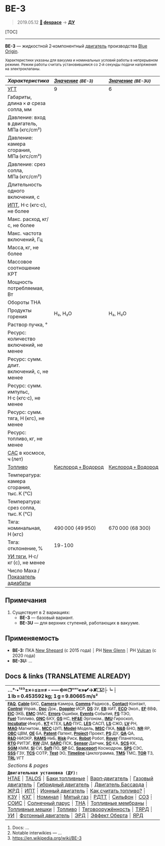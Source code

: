 # BE-3
> 2019.05.12 **[🚀](../index/index.md) [despace](index.md)** → **[ДУ](ps.md)**

[TOC]

---

**BE-3** — жидкостной 2‑компонентный [двигатель](ps.md) производства [Blue Origin](blue_origin.md).

<small>

Характеристики указаны для вакуума и номинальных условий работы в непрерывном режиме. Режим работы считать установившимся со 2‑й секунды подачи напряжения на электроклапаны.

|*Характеристика*|*[Значение](si.md) <small>(BE-3)</small>*|*[Значение](si.md) <small>(BE-3U)</small>*|
|:--|:--|:--|
|[УГТ](trl.md)| 9  | 6  |
|Габариты, длина × ∅ среза сопла, мм  |    |    |
|Давление: вход в двигатель, МПа (кгс/cm²)  |    |    |
|Давление: камера сгорания, МПа (кгс/cm²)  |    |    |
|Давление: срез сопла, МПа (кгс/cm²)  |    |    |
|Длительность одного включения, с  |    |    |
|[ИПТ](ing.md), Н·с (кгс·с), не более  |    |    |
|Макс. расход, кг/с, не более  |    |    |
|Макс. частота включений, Гц  |    |    |
|Масса, кг, не более  |    |    |
|Массовое соотношение КРТ  |    |    |
|Мощность потребляемая, Вт  |    |    |
|Обороты ТНА  |  |  |
|Продукты горения  |  H₂, H₂O  | H₂, H₂O |
|Раствор пучка, °  |  |  |
|Ресурс: количество включений, не менее  |    |    |
|Ресурс: сумм. длит. включений, c, не менее  |    |    |
|Ресурс: сумм. импульс, Н·с (кгс·с), не менее  |   |
|Ресурс: сумм. тяга, Н (кгс), не менее  |   |   |
|Ресурс: топливо, кг, не менее  |    |    |
|[САС](lifetime.md) в космосе, ч (лет)  |    |    |
|[Топливо](fuel.md)  |  [Кислород + Водород](o_plus.md)  | [Кислород + Водород](o_plus.md) |
|Температура: камера сгорания, тыс. К (℃)  |    |    |
|Температура: срез сопла, тыс. К (℃)  |    |    |
|Тяга: номинальная, Н (кгс)  |  490 000 (49 950)  |  670 000 (68 300)  |
|Тяга: отклонение, %  |  19 ‑ 100  |    |
|[УИ тяги](isp.md), Н·с/кг (с), не менее  |    |    |
|Число Маха / [Показатель адиабаты](heat_cr.md)  |    |    |

</small>



<p style="page-break-after:always"> </p>

## Примечания
   1. Существует в 2 вариациях:
      - **BE-3** — базовый вариант.
      - **BE-3U** — для верхних ступеней, работающих в вакууме.



## Применяемость
   - **BE-3:** ПКА [New Shepard](new_shepard.md) (с 2015 года) ┊ РН [New Glenn](new_glenn.md) ┊ РН [Vulcan](vulcan.md) (с 2020 года)
   - **BE-3U:** …



<p style="page-break-after:always"> </p>

## Docs & links (TRANSLATEME ALREADY)
|…°·•¹²³±×÷≤≥≈≠ ‑ −— ⎆✉ ❐“”’«»✔→✘☐☑├┕┆ 1 lb = 0.453592 kg; 1 g = 9.80665 m/s²|
|:--|
|<small>**[FAQ](faq.md)**, **[Cable](cable.md)**·БКС, **[Camera](camera.md)**·Камера, **[Comms](comms.md)**·Радиосв., **[Contact](contact.md)**·Контакт, **[Control](control.md)**·Управ., **[Doc](doc.md)**·Док., **[Doppler](doppler.md)**·ИСР, **[DS](ds.md)**·ЗУ, **[EB](eb.md)**·ХИТ, **[ECO](ecology.md)**·Экол., **[EF](ef.md)**·ВВФ, **[ElC](elc.md)**·ЭКБ, **[EMC](emc.md)**·ЭМС, **[Errors](error.md)**·Ошибки, **[Events](event.md)**·События, **[FS](fs.md)**·ТЭО, **[Fuel](fuel.md)**·Топливо, **[GNC](gnc.md)**·БКУ, **[GS](scs.md)**·НС, **[HF&E](hfe.md)**·Эргоном., **[IMU](imu.md)**·Гироскоп, **[Incubator](incubator.md)**·Инкуб., **[KT](kt.md)**·КТЕХ, **[LAG](lag.md)**·ПУC, **[LES](les.md)**·САСП, **[LS](ls.md)**·СЖО, **[LV](lv.md)**·РН, **[MAG](mag.md)**·Магнитом., **[MCC](mcc.md)**·ЦУП, **[Model](model.md)**·Модель, **[MSC](sc.md)**·ПКА, **[N&B](nnb.md)**·БНО, **[NR](nr.md)**·ЯР, **[OBC](obc.md)**·ЦВМ, **[OE](oe.md)**·БА, **[Patent](патент.md)**·Патент, **[Project](project.md)**·Проект, **[PS](ps.md)**·ДУ, **[QA](quality.md)**·QA, **[R&D](rnd.md)**·НИОКР, **[RAMS](rams.md)**·НиБ, **[Risk](risk.md)**·Риск, **[Robot](robotics.md)**·Робот, **[Rover](rover.md)**·Планетоход, **[RTG](rtg.md)**·РИТЭГ, **[RW](rw.md)**·ДМ, **[SARC](sarc.md)**·ПСК, **[Sensor](sensor.md)**·Датчик, **[SC](sc.md)**·КА, **[SCS](scs.md)**·КК, **[SGM](sgm.md)**·КММ, **[SI](si.md)**·СИ, **[Soft](soft.md)**·ПО, **[SP](sp.md)**·БС, **[Spaceport](spaceport.md)**·Космодром, **[SPS](sps.md)**·СЭС, **[SSS](sss.md)**·ГЗУ, **[TCS](tcs.md)**·СОТР, **[Test](test.md)**·ЭО, **[Timeline](timeline.md)**·Циклограмма, **[TMS](tms.md)**·ТМС, **[TOR](tor.md)**·ТЗ, **[TRL](trl.md)**·УГТ</small>|
|*Sections & pages*|
|**`Двигательная установка (ДУ):`**<br> [HTAE](htae.md) ┊ [TALOS](talos.md) ┊ [Баки топливные](fuel_tank.md) ┊ [Варп‑двигатель](warp_drive.md) ┊ [Газовый двигатель](cgt.md) ┊ [Гибридный двигатель](гбрд.md) ┊ [Двигатель Бассарда](bussard_ramjet.md) ┊ [ЖРД](lpr.md) ┊ [ИПТ](ing.md) ┊ [Ионный двигатель](иод.md) ┊ [Как считать топливо?](si.md) ┊ [КЗУ](cinu.md) ┊ [КХГ](cgs.md) ┊ [Номинал](nominal.md) ┊ [Мятый газ](exhsteam.md) ┊ [РДТТ](spr.md) ┊ [Сильфон](сильфон.md) ┊ [СОЗ](соз.md) ┊ [СОИС](соис.md) ┊ [Солнечный парус](солнечный_парус.md) ┊ [ТНА](turbopump.md) ┊ [Топливные мембраны](топливные_мембраны.md) ┊ [Топливные мешки](топливные_мешки.md) ┊ [Топливо](fuel.md) ┊ [Тяговооружённость](ttwr.md) ┊ [ТЯРД](тярд.md) ┊ [УИ](isp.md) ┊ [Фотонный двигатель](фотонный_двигатель.md) ┊ [ЭРД](epsp.md) ┊ [Эффект Оберта](oberth_eff.md) ┊ [ЯРД](ntr.md) |

   1. Docs: …
   1. Notable interwikies — …
   1. <https://en.wikipedia.org/wiki/BE-3>

